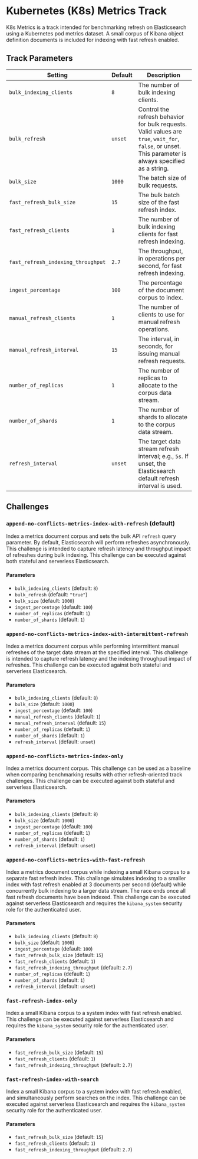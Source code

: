 # Kubernetes (K8s) Metrics Track
K8s Metrics is a track intended for benchmarking refresh on Elasticsearch using a Kubernetes pod metrics dataset. A small corpus of Kibana object definition documents is included for indexing with fast refresh enabled.

## Track Parameters

| Setting | Default | Description |
| --- | --- | --- |
| `bulk_indexing_clients` | `8` | The number of bulk indexing clients. |
| `bulk_refresh` | `unset` | Control the refresh behavior for bulk requests. Valid values are `true`, `wait_for`, `false`, or unset. This parameter is always specified as a string. |
| `bulk_size` | `1000` | The batch size of bulk requests. |
| `fast_refresh_bulk_size` | `15` | The bulk batch size of the fast refresh index. |
| `fast_refresh_clients` | `1` | The number of bulk indexing clients for fast refresh indexing. |
| `fast_refresh_indexing_throughput` | `2.7` | The throughput, in operations per second, for fast refresh indexing. |
| `ingest_percentage` | `100` | The percentage of the document corpus to index. |
| `manual_refresh_clients` | `1` | The number of clients to use for manual refresh operations. |
| `manual_refresh_interval` | `15` | The interval, in seconds, for issuing manual refresh requests. |
| `number_of_replicas` | `1` | The number of replicas to allocate to the corpus data stream. |
| `number_of_shards` | `1` | The number of shards to allocate to the corpus data stream. |
| `refresh_interval` | `unset` | The target data stream refresh interval; e.g., `5s`. If unset, the Elasticsearch default refresh interval is used. |

## Challenges

### `append-no-conflicts-metrics-index-with-refresh` (default)

Index a metrics document corpus and sets the bulk API `refresh` query parameter. By default, Elasticsearch will perform refreshes asynchronously. This challenge is intended to capture refresh latency and throughput impact of refreshes during bulk indexing. This challenge can be executed against both stateful and serverless Elasticsearch.

#### Parameters

* `bulk_indexing_clients` (default: `8`)
* `bulk_refresh` (default: `"true"`)
* `bulk_size` (default: `1000`)
* `ingest_percentage` (default: `100`)
* `number_of_replicas` (default: `1`)
* `number_of_shards` (default: `1`)

### `append-no-conflicts-metrics-index-with-intermittent-refresh`

Index a metrics document corpus while performing intermittent manual refreshes of the target data stream at the specified interval. This challenge is intended to capture refresh latency and the indexing throughput impact of refreshes. This challenge can be executed against both stateful and serverless Elasticsearch.

#### Parameters

* `bulk_indexing_clients` (default: `8`)
* `bulk_size` (default: `1000`)
* `ingest_percentage` (default: `100`)
* `manual_refresh_clients` (default: `1`)
* `manual_refresh_interval` (default: `15`)
* `number_of_replicas` (default: `1`)
* `number_of_shards` (default: `1`)
* `refresh_interval` (default: `unset`)

### `append-no-conflicts-metrics-index-only`

Index a metrics document corpus. This challenge can be used as a baseline when comparing benchmarking results with other refresh-oriented track challenges. This challenge can be executed against both stateful and serverless Elasticsearch.

#### Parameters

* `bulk_indexing_clients` (default: `8`)
* `bulk_size` (default: `1000`)
* `ingest_percentage` (default: `100`)
* `number_of_replicas` (default: `1`)
* `number_of_shards` (default: `1`)
* `refresh_interval` (default: `unset`)

### `append-no-conflicts-metrics-with-fast-refresh`

Index a metrics document corpus while indexing a small Kibana corpus to a separate fast refresh index. This challange simulates indexing to a smaller index with fast refresh enabled at 3 documents per second (default) while concurrently bulk indexing to a larger data stream. The race ends once all fast refresh documents have been indexed. This challenge can be executed against serverless Elasticsearch and requires the `kibana_system` security role for the authenticated user.

#### Parameters

* `bulk_indexing_clients` (default: `8`)
* `bulk_size` (default: `1000`)
* `ingest_percentage` (default: `100`)
* `fast_refresh_bulk_size` (default: `15`)
* `fast_refresh_clients` (default: `1`)
* `fast_refresh_indexing_throughput` (default: `2.7`)
* `number_of_replicas` (default: `1`)
* `number_of_shards` (default: `1`)
* `refresh_interval` (default: `unset`)

### `fast-refresh-index-only`

Index a small Kibana corpus to a system index with fast refresh enabled. This challenge can be executed against serverless Elasticsearch and requires the `kibana_system` security role for the authenticated user.

#### Parameters

* `fast_refresh_bulk_size` (default: `15`)
* `fast_refresh_clients` (default: `1`)
* `fast_refresh_indexing_throughput` (default: `2.7`)

### `fast-refresh-index-with-search`

Index a small Kibana corpus to a system index with fast refresh enabled, and simultaneously perform searches on the index. This challenge can be executed against serverless Elasticsearch and requires the `kibana_system` security role for the authenticated user.

#### Parameters

* `fast_refresh_bulk_size` (default: `15`)
* `fast_refresh_clients` (default: `1`)
* `fast_refresh_indexing_throughput` (default: `2.7`)